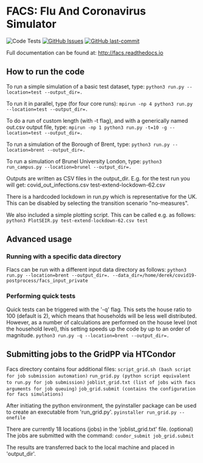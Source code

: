# FACS: Flu And Coronavirus Simulator

![Code Tests](https://github.com/djgroen/facs/actions/workflows/pytest.yml/badge.svg)
[![GitHub Issues](https://img.shields.io/github/issues/djgroen/facs.svg)](https://github.com/djgroen/facs/issues)
[![GitHub last-commit](https://img.shields.io/github/last-commit/djgroen/facs.svg)](https://github.com/djgroen/facs/commits/master)


Full documentation can be found at: http://facs.readthedocs.io

## How to run the code
To run a simple simulation of a basic test dataset, type:
`python3 run.py --location=test --output_dir=.`

To run it in parallel, type (for four core runs):
`mpirun -np 4 python3 run.py --location=test --output_dir=.`

To do a run of custom length (with -t flag), and with a generically named out.csv output file, type:
`mpirun -np 1 python3 run.py -t=10 -g --location=test --output_dir=.`

To run a simulation of the Borough of Brent, type:
`python3 run.py --location=brent --output_dir=.`

To run a simulation of Brunel University London, type:
`python3 run_campus.py --location=brunel --output_dir=.`

Outputs are written as CSV files in the output\_dir. E.g. for the test run you will get:
covid\_out\_infections.csv
test-extend-lockdown-62.csv

There is a hardcoded lockdown in run.py which is representative for the UK. This can be disabled by selecting the transition scenario "no-measures".

We also included a simple plotting script. This can be called e.g. as follows:
`python3 PlotSEIR.py test-extend-lockdown-62.csv test`

## Advanced usage

### Running with a specific data directory
Flacs can be run with a different input data directory as follows:
`python3 run.py --location=brent --output_dir=. --data_dir=/home/derek/covid19-postprocess/facs_input_private`

### Performing quick tests
Quick tests can be triggered with the '-q' flag. This sets the house ratio to 100 (default is 2), which means that households will be less well distributed.
However, as a number of calculations are performed on the house level (not the household level), this setting speeds up the code by up to an order of magnitude.
`python3 run.py -q --location=brent --output_dir=.`

## Submitting jobs to the GridPP via HTCondor
Facs directory contains four additional files: 
`script_grid.sh (bash script for job submission automation)`
`run_grid.py (python script equivalent to run.py for job submission)`
`joblist_grid.txt (list of jobs with facs arguments for job queuing)`
`job_grid.submit (contains the configuration for facs simulations)`

After initiating the python environment, the pyinstaller package can be used to create an executable from 'run_grid.py'. 
`pyinstaller run_grid.py --onefile`

There are currently 18 locations (jobs) in the 'joblist_grid.txt' file. (optional) 
The jobs are submitted with the command: 
`condor_submit job_grid.submit`

The results are transferred back to the local machine and placed in 'output_dir'.


